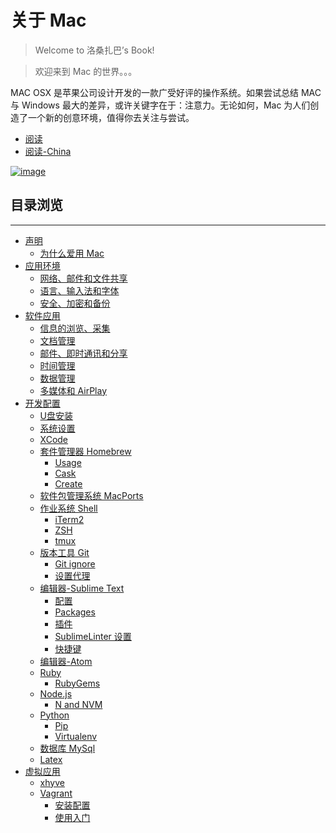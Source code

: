 关于 Mac
====================

>Welcome to 洛桑扎巴’s Book!

>欢迎来到 Mac 的世界。。。

MAC OSX 是苹果公司设计开发的一款广受好评的操作系统。如果尝试总结 MAC 与 Windows 最大的差异，或许关键字在于：注意力。无论如何，Mac 为人们创造了一个新的创意环境，值得你去关注与尝试。

* [阅读](http://mba811.gitbooks.io/about-mac/)
* [阅读-China](http://11ten.gitcafe.io/book-m/)

[![image](http://7q5cfr.com1.z0.glb.clouddn.com/@/mac/cover.jpg)](http://mba811.gitbooks.io/about-mac/content/)

## 目录浏览 

----

  * [声明](https://github.com/mba811/about-mac/blob/master/book/copyright.md)
    * [为什么爱用 Mac](https://github.com/mba811/about-mac/blob/master/book/README.md)
  * [应用环境](https://github.com/mba811/about-mac/blob/master/Application-Environment/README.md)
    * [网络、邮件和文件共享](https://github.com/mba811/about-mac/blob/master/Application-Environment/Internet-email-and-file-sharing/README.md)
    * [语言、输入法和字体](https://github.com/mba811/about-mac/blob/master/Application-Environment/Language-input-method-and-fonts/README.md)
    * [安全、加密和备份](https://github.com/mba811/about-mac/blob/master/Application-Environment/section2/example1.md)
  * [软件应用](https://github.com/mba811/about-mac/blob/master/Software-Applications/README.md)
    * [信息的浏览、采集](https://github.com/mba811/about-mac/blob/master/Software-Applications/Information-browsing-collection/README.md)
    * [文档管理](https://github.com/mba811/about-mac/blob/master/Software-Applications/Document-Management/README.md)
    * [邮件、即时通讯和分享](https://github.com/mba811/about-mac/blob/master/Software-Applications/E-mail-instant-messaging-and-sharing/README.md)
    * [时间管理](https://github.com/mba811/about-mac/blob/master/Software-Applications/Time-Management/README.md)
    * [数据管理](https://github.com/mba811/about-mac/blob/master/Software-Applications/Data-Management/README.md)
    * [多媒体和 AirPlay](https://github.com/mba811/about-mac/blob/master/Software-Applications/Multimedia-and-AirPlay/README.md)
  * [开发­配置](https://github.com/mba811/about-mac/blob/master/Development-Application/README.md)
    * [U盘安装](https://github.com/mba811/about-mac/blob/master/Development-Application/U/README.md)
    * [系统设置](https://github.com/mba811/about-mac/blob/master/Development-Application/SystemPreferences/README.md)
    * [XCode](https://github.com/mba811/about-mac/blob/master/Development-Application/XCode/README.md)
    * [套件管理器 Homebrew](https://github.com/mba811/about-mac/blob/master/Development-Application/Homebrew/README.md)
      * [Usage](https://github.com/mba811/about-mac/blob/master/Development-Application/Homebrew/Usage.md)
      * [Cask](https://github.com/mba811/about-mac/blob/master/Development-Application/Homebrew/Cask.md)
      * [Create](https://github.com/mba811/about-mac/blob/master/Development-Application/Homebrew/create.md)
    * [软件包管理系统 MacPorts](https://github.com/mba811/about-mac/blob/master/Development-Application/MacPorts/README.md)
    * [作业系统 Shell](https://github.com/mba811/about-mac/blob/master/Development-Application/Shell/README.md)
      * [iTerm2](https://github.com/mba811/about-mac/blob/master/Development-Application/Shell/iterm.md)
      * [ZSH](https://github.com/mba811/about-mac/blob/master/Development-Application/Shell/zsh.md)
      * [tmux](https://github.com/mba811/about-mac/blob/master/Development-Application/Shell/tmux.md)
    * [版本工具 Git](https://github.com/mba811/about-mac/blob/master/Development-Application/Git/README.md)
      * [Git ignore](https://github.com/mba811/about-mac/blob/master/Development-Application/Git/gitignore.md)
      * [设置代理](https://github.com/mba811/about-mac/blob/master/Development-Application/Git/proxy.md)
    * [编辑器-Sublime Text](https://github.com/mba811/about-mac/blob/master/Development-Application/SublimeText/README.md)
      * [配置](https://github.com/mba811/about-mac/blob/master/Development-Application/SublimeText/Preferences.md)
      * [Packages](https://github.com/mba811/about-mac/blob/master/Development-Application/SublimeText/Packages.md)
      * [插件](https://github.com/mba811/about-mac/blob/master/Development-Application/SublimeText/Plugins.md)
      * [SublimeLinter 设置](https://github.com/mba811/about-mac/blob/master/Development-Application/SublimeText/SublimeLinter.md)
      * [快捷键](https://github.com/mba811/about-mac/blob/master/Development-Application/SublimeText/Shortcuts.md)
    * [编辑器-Atom](https://github.com/mba811/about-mac/blob/master/Development-Application/Atom/README.md)
    * [Ruby](https://github.com/mba811/about-mac/blob/master/Development-Application/Ruby/README.md)
      * [RubyGems](https://github.com/mba811/about-mac/blob/master/Development-Application/Ruby/RubyGems.md)
    * [Node.js](https://github.com/mba811/about-mac/blob/master/Development-Application/Node.js/README.md)
      * [N and NVM](https://github.com/mba811/about-mac/blob/master/Development-Application/Node.js/n-and-nvm.md)
    * [Python](https://github.com/mba811/about-mac/blob/master/Development-Application/Python/README.md)
      * [Pip](https://github.com/mba811/about-mac/blob/master/Development-Application/Python/pip.md)
      * [Virtualenv](https://github.com/mba811/about-mac/blob/master/Development-Application/Python/virtualenv.md)
    * [数据库 MySql](https://github.com/mba811/about-mac/blob/master/Development-Application/MySql/README.md)
    * [Latex](https://github.com/mba811/about-mac/blob/master/Development-Application/Latex/README.md)
  * [虚拟应用](https://github.com/mba811/about-mac/blob/master/Virtual-Technology/README.md)
    * [xhyve](https://github.com/mba811/about-mac/blob/master/Virtual-Technology/xhyve.md)
    * [Vagrant](https://github.com/mba811/about-mac/blob/master/Virtual-Technology/Vagrant/README.md)
      * [安装配置](https://github.com/mba811/about-mac/blob/master/Virtual-Technology/Vagrant/Installation.md)
      * [使用入门](https://github.com/mba811/about-mac/blob/master/Virtual-Technology/Vagrant/Use.md)

